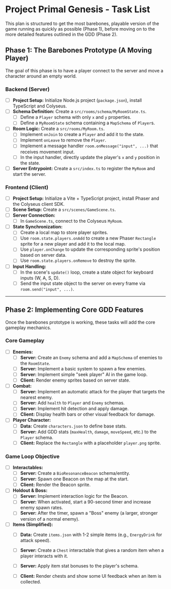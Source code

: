 # Project Primal Genesis - Task List

This plan is structured to get the most barebones, playable version of the game running as quickly as possible (Phase 1), before moving on to the more detailed features outlined in the GDD (Phase 2).

## Phase 1: The Barebones Prototype (A Moving Player)

The goal of this phase is to have a player connect to the server and move a character around an empty world.

### Backend (Server)
- [ ] **Project Setup:** Initialize Node.js project (`package.json`), install TypeScript and Colyseus.
- [ ] **Schema Definition:** Create a `src/rooms/schema/MyRoomState.ts`.
  - [ ] Define a `Player` schema with only `x` and `y` properties.
  - [ ] Define a `MyRoomState` schema containing a `MapSchema` of `Player`s.
- [ ] **Room Logic:** Create a `src/rooms/MyRoom.ts`.
  - [ ] Implement `onJoin` to create a `Player` and add it to the state.
  - [ ] Implement `onLeave` to remove the `Player`.
  - [ ] Implement a message handler `room.onMessage("input", ...)` that receives movement input.
  - [ ] In the input handler, directly update the player's `x` and `y` position in the state.
- [ ] **Server Entrypoint:** Create a `src/index.ts` to register the `MyRoom` and start the server.

### Frontend (Client)
- [ ] **Project Setup:** Initialize a Vite + TypeScript project, install Phaser and the Colyseus client SDK.
- [ ] **Scene Setup:** Create a `src/scenes/GameScene.ts`.
- [ ] **Server Connection:**
  - [ ] In `GameScene.ts`, connect to the Colyseus `MyRoom`.
- [ ] **State Synchronization:**
  - [ ] Create a local map to store player sprites.
  - [ ] Use `room.state.players.onAdd` to create a new Phaser `Rectangle` sprite for a new player and add it to the local map.
  - [ ] Use `player.onChange` to update the corresponding sprite's position based on server data.
  - [ ] Use `room.state.players.onRemove` to destroy the sprite.
- [ ] **Input Handling:**
  - [ ] In the scene's `update()` loop, create a state object for keyboard inputs (W, A, S, D).
  - [ ] Send the input state object to the server on every frame via `room.send("input", ...)`.

---

## Phase 2: Implementing Core GDD Features

Once the barebones prototype is working, these tasks will add the core gameplay mechanics.

### Core Gameplay
- [ ] **Enemies:**
  - [ ] **Server:** Create an `Enemy` schema and add a `MapSchema` of enemies to the `RoomState`.
  - [ ] **Server:** Implement a basic system to spawn a few enemies.
  - [ ] **Server:** Implement simple "seek player" AI in the game loop.
  - [ ] **Client:** Render enemy sprites based on server state.
- [ ] **Combat:**
  - [ ] **Server:** Implement an automatic attack for the player that targets the nearest enemy.
  - [ ] **Server:** Add `health` to `Player` and `Enemy` schemas.
  - [ ] **Server:** Implement hit detection and apply damage.
  - [ ] **Client:** Display health bars or other visual feedback for damage.
- [ ] **Player Character:**
  - [ ] **Data:** Create `characters.json` to define base stats.
  - [ ] **Server:** Add GDD stats (`maxHealth`, `damage`, `moveSpeed`, etc.) to the `Player` schema.
  - [ ] **Client:** Replace the `Rectangle` with a placeholder `player.png` sprite.

### Game Loop Objective
- [ ] **Interactables:**
  - [ ] **Server:** Create a `BioResonanceBeacon` schema/entity.
  - [ ] **Server:** Spawn one Beacon on the map at the start.
  - [ ] **Client:** Render the Beacon sprite.
- [ ] **Holdout & Boss:**
  - [ ] **Server:** Implement interaction logic for the Beacon.
  - [ ] **Server:** When activated, start a 90-second timer and increase enemy spawn rates.
  - [ ] **Server:** After the timer, spawn a "Boss" enemy (a larger, stronger version of a normal enemy).
- [ ] **Items (Simplified):**
  - [ ] **Data:** Create `items.json` with 1-2 simple items (e.g., `EnergyDrink` for attack speed).
  - [ ] **Server:** Create a `Chest` interactable that gives a random item when a player interacts with it.
  - [ ] **Server:** Apply item stat bonuses to the player's schema.
  - [ ] **Client:** Render chests and show some UI feedback when an item is collected.

